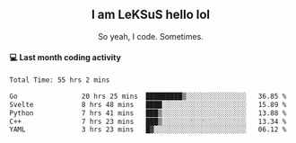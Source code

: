 <h2 align="center">I am LeKSuS hello lol</h2>
<p align="center">So yeah, I code. Sometimes.</p>

#### :computer: Last month coding activity
<!--START_SECTION:waka-->

```txt
Total Time: 55 hrs 2 mins

Go                20 hrs 25 mins  █████████▒░░░░░░░░░░░░░░░   36.85 %
Svelte            8 hrs 48 mins   ████░░░░░░░░░░░░░░░░░░░░░   15.89 %
Python            7 hrs 41 mins   ███▒░░░░░░░░░░░░░░░░░░░░░   13.88 %
C++               7 hrs 23 mins   ███▒░░░░░░░░░░░░░░░░░░░░░   13.34 %
YAML              3 hrs 23 mins   █▓░░░░░░░░░░░░░░░░░░░░░░░   06.12 %
```

<!--END_SECTION:waka-->
